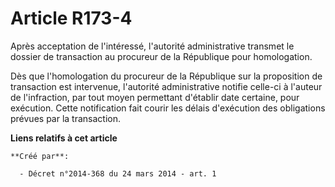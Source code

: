 # Article R173-4

Après acceptation de l'intéressé, l'autorité administrative transmet le dossier de transaction au procureur de la République
pour homologation.

Dès que l'homologation du procureur de la République sur la proposition de transaction est intervenue, l'autorité
administrative notifie celle-ci à l'auteur de l'infraction, par tout moyen permettant d'établir date certaine, pour
exécution. Cette notification fait courir les délais d'exécution des obligations prévues par la transaction.

**Liens relatifs à cet article**

	**Créé par**:

	  - Décret n°2014-368 du 24 mars 2014 - art. 1
